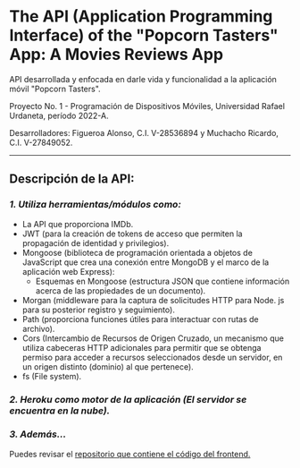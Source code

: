 # The API (Application Programming Interface) of the "Popcorn Tasters" App: A Movies Reviews App

API desarrollada y enfocada en darle vida y funcionalidad a la aplicación móvil "Popcorn Tasters". 

Proyecto No. 1 - Programación de Dispositivos Móviles, Universidad Rafael Urdaneta, período 2022-A.

Desarrolladores: Figueroa Alonso, C.I. V-28536894 y Muchacho Ricardo, C.I. V-27849052.

---

## **Descripción de la API:**


### *1. Utiliza herramientas/módulos como:*
- La API que proporciona IMDb.
- JWT (para la creación de tokens de acceso que permiten la propagación de identidad y privilegios).
- Mongoose (biblioteca de programación orientada a objetos de JavaScript que crea una conexión entre MongoDB y el marco de la aplicación web Express):
    - Esquemas en Mongoose (estructura JSON que contiene información acerca de las propiedades de un documento).
- Morgan (middleware para la captura de solicitudes HTTP para Node. js para su posterior registro y seguimiento).
- Path (proporciona funciones útiles para interactuar con rutas de archivo).
- Cors (Intercambio de Recursos de Origen Cruzado, un mecanismo que utiliza cabeceras HTTP adicionales para permitir que se obtenga permiso para acceder a recursos seleccionados desde un servidor, en un origen distinto (dominio) al que pertenece).	
- fs (File system).


### *2. Heroku como motor de la aplicación (El servidor se encuentra en la nube).*


### *3. Además...*
Puedes revisar el [repositorio que contiene el código del frontend.](https://github.com/alonfigue/popcorntasters)
